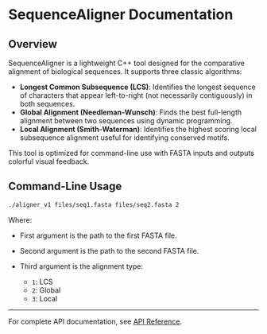 # SequenceAligner Documentation

## Overview

SequenceAligner is a lightweight C++ tool designed for the comparative alignment of biological sequences. It supports three classic algorithms:

* **Longest Common Subsequence (LCS)**: Identifies the longest sequence of characters that appear left-to-right (not necessarily contiguously) in both sequences.
* **Global Alignment (Needleman-Wunsch)**: Finds the best full-length alignment between two sequences using dynamic programming.
* **Local Alignment (Smith-Waterman)**: Identifies the highest scoring local subsequence alignment useful for identifying conserved motifs.

This tool is optimized for command-line use with FASTA inputs and outputs colorful visual feedback.

## Command-Line Usage

```bash
./aligner_v1 files/seq1.fasta files/seq2.fasta 2
```

Where:

* First argument is the path to the first FASTA file.
* Second argument is the path to the second FASTA file.
* Third argument is the alignment type:

  * `1`: LCS
  * `2`: Global
  * `3`: Local

---

For complete API documentation, see [API Reference](https://github.com/bibymaths/SequenceAligner/blob/main/docs/api/html/index.html).
